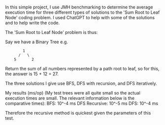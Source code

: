 In this simple project, I use JMH benchmarking to determine the average execution time for three different types of solutions to the 'Sum Root to Leaf Node' coding problem. 
I used ChatGPT to help with some of the solutions and to help write the code.

The 'Sum Root to Leaf Node' problem is thus:

Say we have a Binary Tree e.g.

            1
          /   \
        5       2

Return the sum of all numbers represented by a path root to leaf, so for this, the answer is 15 + 12 = 27.

The three solutions I give use BFS, DFS with recursion, and DFS iteratively.

My results (ms/op) (My test trees were all quite small so the actual execution times are small. 
The relevant information below is the comparative times):
BFS: 10^-4 ms
DFS Recursive: 10^-5 ms
DFS: 10^-4 ms

Therefore the recursive method is quickest given the parameters of this test.
